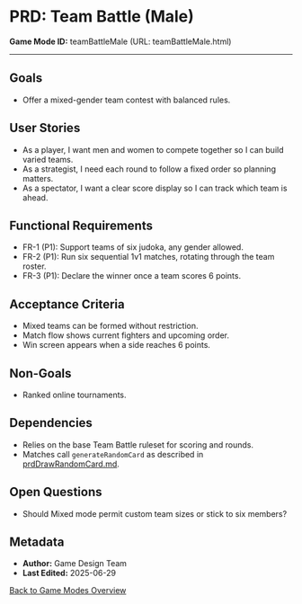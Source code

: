 # PRD: Team Battle (Male)

**Game Mode ID:** teamBattleMale (URL: teamBattleMale.html)

---

## Goals

- Offer a mixed-gender team contest with balanced rules.

## User Stories

- As a player, I want men and women to compete together so I can build varied teams.
- As a strategist, I need each round to follow a fixed order so planning matters.
- As a spectator, I want a clear score display so I can track which team is ahead.

## Functional Requirements

- FR-1 (P1): Support teams of six judoka, any gender allowed.
- FR-2 (P1): Run six sequential 1v1 matches, rotating through the team roster.
- FR-3 (P1): Declare the winner once a team scores 6 points.

## Acceptance Criteria

- Mixed teams can be formed without restriction.
- Match flow shows current fighters and upcoming order.
- Win screen appears when a side reaches 6 points.

## Non-Goals

- Ranked online tournaments.

## Dependencies

- Relies on the base Team Battle ruleset for scoring and rounds.
- Matches call `generateRandomCard` as described in [prdDrawRandomCard.md](prdDrawRandomCard.md).

## Open Questions

- Should Mixed mode permit custom team sizes or stick to six members?

## Metadata

- **Author:** Game Design Team
- **Last Edited:** 2025-06-29

[Back to Game Modes Overview](prdGameModes.md)
